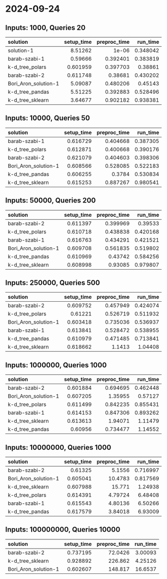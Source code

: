# 2024-09-24

## Inputs: 1000, Queries 20

| solution             |   setup_time |   preproc_time |   run_time |
|:---------------------|-------------:|---------------:|-----------:|
| solution-1           |     8.51262  |       1e-06    |   0.348042 |
| barab-szabi-1        |     0.59666  |       0.392401 |   0.383819 |
| k-d_tree_polars      |     0.601959 |       0.397703 |   0.38861  |
| barab-szabi-2        |     0.611748 |       0.38681  |   0.430202 |
| Bori_Aron_solution-1 |     5.09087  |       0.480206 |   0.45143  |
| k-d_tree_pandas      |     5.51225  |       0.392883 |   0.528496 |
| k-d_tree_sklearn     |     3.64677  |       0.902182 |   0.938381 |

## Inputs: 10000, Queries 50

| solution             |   setup_time |   preproc_time |   run_time |
|:---------------------|-------------:|---------------:|-----------:|
| barab-szabi-1        |     0.616729 |       0.404668 |   0.387305 |
| k-d_tree_polars      |     0.612871 |       0.400668 |   0.390176 |
| barab-szabi-2        |     0.621079 |       0.404603 |   0.398306 |
| Bori_Aron_solution-1 |     0.608566 |       0.528085 |   0.522183 |
| k-d_tree_pandas      |     0.606255 |       0.3784   |   0.530834 |
| k-d_tree_sklearn     |     0.615253 |       0.887267 |   0.980541 |

## Inputs: 50000, Queries 200

| solution             |   setup_time |   preproc_time |   run_time |
|:---------------------|-------------:|---------------:|-----------:|
| barab-szabi-2        |     0.611397 |       0.399969 |   0.39533  |
| k-d_tree_polars      |     0.610718 |       0.438838 |   0.420168 |
| barab-szabi-1        |     0.616763 |       0.434291 |   0.421521 |
| Bori_Aron_solution-1 |     0.609708 |       0.561835 |   0.519802 |
| k-d_tree_pandas      |     0.610969 |       0.43742  |   0.584256 |
| k-d_tree_sklearn     |     0.608998 |       0.93085  |   0.979807 |

## Inputs: 250000, Queries 500

| solution             |   setup_time |   preproc_time |   run_time |
|:---------------------|-------------:|---------------:|-----------:|
| barab-szabi-2        |     0.609752 |       0.457949 |   0.424074 |
| k-d_tree_polars      |     0.61221  |       0.526719 |   0.511932 |
| Bori_Aron_solution-1 |     0.603418 |       0.735036 |   0.536937 |
| barab-szabi-1        |     0.613841 |       0.528472 |   0.538955 |
| k-d_tree_pandas      |     0.610979 |       0.471485 |   0.713841 |
| k-d_tree_sklearn     |     0.618662 |       1.1413   |   1.04408  |

## Inputs: 1000000, Queries 1000

| solution             |   setup_time |   preproc_time |   run_time |
|:---------------------|-------------:|---------------:|-----------:|
| barab-szabi-2        |     0.601884 |       0.694695 |   0.462448 |
| Bori_Aron_solution-1 |     0.607205 |       1.35955  |   0.57127  |
| k-d_tree_polars      |     0.611499 |       0.842235 |   0.855431 |
| barab-szabi-1        |     0.614153 |       0.847306 |   0.893262 |
| k-d_tree_sklearn     |     0.613613 |       1.94071  |   1.11479  |
| k-d_tree_pandas      |     0.60956  |       0.734477 |   1.14552  |

## Inputs: 10000000, Queries 1000

| solution             |   setup_time |   preproc_time |   run_time |
|:---------------------|-------------:|---------------:|-----------:|
| barab-szabi-2        |     0.61325  |        5.1556  |   0.716997 |
| Bori_Aron_solution-1 |     0.605041 |       10.4783  |   0.817569 |
| k-d_tree_sklearn     |     0.607988 |       15.771   |   1.24938  |
| k-d_tree_polars      |     0.614391 |        4.79724 |   6.48408  |
| barab-szabi-1        |     0.615543 |        4.80136 |   6.50266  |
| k-d_tree_pandas      |     0.617579 |        3.84018 |   6.93009  |

## Inputs: 100000000, Queries 10000

| solution             |   setup_time |   preproc_time |   run_time |
|:---------------------|-------------:|---------------:|-----------:|
| barab-szabi-2        |     0.737195 |        72.0426 |    3.00093 |
| k-d_tree_sklearn     |     0.928892 |       226.862  |    4.25126 |
| Bori_Aron_solution-1 |     0.602607 |       148.817  |   16.6537  |